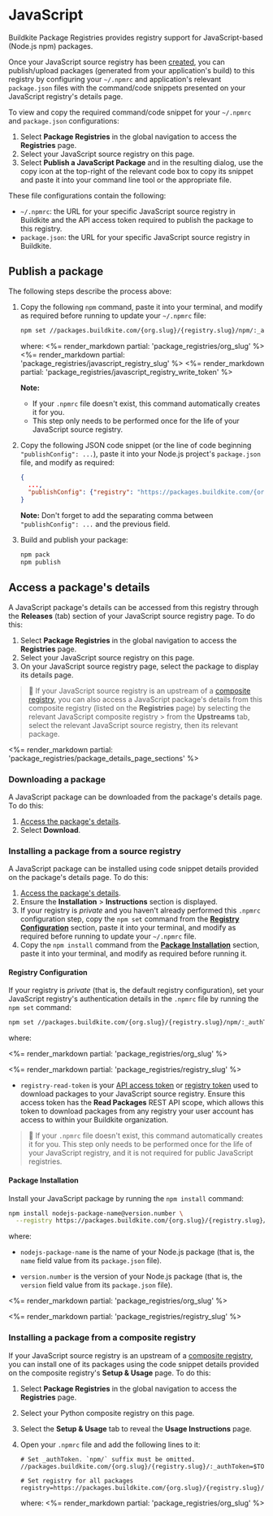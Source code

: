 # JavaScript

Buildkite Package Registries provides registry support for JavaScript-based (Node.js npm) packages.

Once your JavaScript source registry has been [created](/docs/package-registries/manage-registries#create-a-source-registry), you can publish/upload packages (generated from your application's build) to this registry by configuring your `~/.npmrc` and application's relevant `package.json` files with the command/code snippets presented on your JavaScript registry's details page.

To view and copy the required command/code snippet for your `~/.npmrc` and `package.json` configurations:

1. Select **Package Registries** in the global navigation to access the **Registries** page.
1. Select your JavaScript source registry on this page.
1. Select **Publish a JavaScript Package** and in the resulting dialog, use the copy icon at the top-right of the relevant code box to copy its snippet and paste it into your command line tool or the appropriate file.

These file configurations contain the following:

- `~/.npmrc`: the URL for your specific JavaScript source registry in Buildkite and the API access token required to publish the package to this registry.
- `package.json`: the URL for your specific JavaScript source registry in Buildkite.

## Publish a package

The following steps describe the process above:

1. Copy the following `npm` command, paste it into your terminal, and modify as required before running to update your `~/.npmrc` file:

    ```bash
    npm set //packages.buildkite.com/{org.slug}/{registry.slug}/npm/:_authToken registry-write-token
    ```

    where:
    <%= render_markdown partial: 'package_registries/org_slug' %>
    <%= render_markdown partial: 'package_registries/javascript_registry_slug' %>
    <%= render_markdown partial: 'package_registries/javascript_registry_write_token' %>

    **Note:**
    * If your `.npmrc` file doesn't exist, this command automatically creates it for you.
    * This step only needs to be performed once for the life of your JavaScript source registry.

1. Copy the following JSON code snippet (or the line of code beginning `"publishConfig": ...`), paste it into your Node.js project's `package.json` file, and modify as required:

    ```json
    {
      ...,
      "publishConfig": {"registry": "https://packages.buildkite.com/{org.slug}/{registry.slug}/npm/"}
    }
    ```

    **Note:** Don't forget to add the separating comma between `"publishConfig": ...` and the previous field.

1. Build and publish your package:

    ```bash
    npm pack
    npm publish
    ```

## Access a package's details

A JavaScript package's details can be accessed from this registry through the **Releases** (tab) section of your JavaScript source registry page. To do this:

1. Select **Package Registries** in the global navigation to access the **Registries** page.
1. Select your JavaScript source registry on this page.
1. On your JavaScript source registry page, select the package to display its details page.

> 📘
> If your JavaScript source registry is an upstream of a [composite registry](/docs/package-registries/manage-registries#composite-registries), you can also access a JavaScript package's details from this composite registry (listed on the **Registries** page) by selecting the relevant JavaScript composite registry > from the **Upstreams** tab, select the relevant JavaScript source registry, then its relevant package.

<%= render_markdown partial: 'package_registries/package_details_page_sections' %>

### Downloading a package

A JavaScript package can be downloaded from the package's details page. To do this:

1. [Access the package's details](#access-a-packages-details).
1. Select **Download**.

<h3 id="access-a-packages-details-installing-a-package"></h3>

### Installing a package from a source registry

A JavaScript package can be installed using code snippet details provided on the package's details page. To do this:

1. [Access the package's details](#access-a-packages-details).
1. Ensure the **Installation** > **Instructions** section is displayed.
1. If your registry is _private_ and you haven't already performed this `.npmrc` configuration step, copy the `npm set` command from the [**Registry Configuration**](#registry-configuration) section, paste it into your terminal, and modify as required before running to update your `~/.npmrc` file.
1. Copy the `npm install` command from the [**Package Installation**](#package-installation) section, paste it into your terminal, and modify as required before running it.

<h4 id="registry-configuration">Registry Configuration</h4>

If your registry is _private_ (that is, the default registry configuration), set your JavaScript registry's authentication details in the `.npmrc` file by running the `npm set` command:

```bash
npm set //packages.buildkite.com/{org.slug}/{registry.slug}/npm/:_authToken registry-read-token
```

where:

<%= render_markdown partial: 'package_registries/org_slug' %>

<%= render_markdown partial: 'package_registries/registry_slug' %>

- `registry-read-token` is your [API access token](https://buildkite.com/user/api-access-tokens) or [registry token](/docs/package-registries/manage-registries#configure-registry-tokens) used to download packages to your JavaScript source registry. Ensure this access token has the **Read Packages** REST API scope, which allows this token to download packages from any registry your user account has access to within your Buildkite organization.

> 📘
> If your `.npmrc` file doesn't exist, this command automatically creates it for you.
> This step only needs to be performed once for the life of your JavaScript registry, and it is not required for public JavaScript registries.

<h4 id="package-installation">Package Installation</h4>

Install your JavaScript package by running the `npm install` command:

```bash
npm install nodejs-package-name@version.number \
  --registry https://packages.buildkite.com/{org.slug}/{registry.slug}/npm/
```

where:

- `nodejs-package-name` is the name of your Node.js package (that is, the `name` field value from its `package.json` file).

- `version.number` is the version of your Node.js package (that is, the `version` field value from its `package.json` file).

<%= render_markdown partial: 'package_registries/org_slug' %>

<%= render_markdown partial: 'package_registries/registry_slug' %>

### Installing a package from a composite registry

If your JavaScript source registry is an upstream of a [composite registry](/docs/package-registries/manage-registries#composite-registries), you can install one of its packages using the code snippet details provided on the composite registry's **Setup & Usage** page. To do this:

1. Select **Package Registries** in the global navigation to access the **Registries** page.
1. Select your Python composite registry on this page.
1. Select the **Setup & Usage** tab to reveal the **Usage Instructions** page.
1. Open your `.npmrc` file and add the following lines to it:

    ```npmrc
    # Set _authToken. `npm/` suffix must be omitted.
    //packages.buildkite.com/{org.slug}/{registry.slug}/:_authToken=$TOKEN

    # Set registry for all packages
    registry=https://packages.buildkite.com/{org.slug}/{registry.slug}/npm/
    ```

    where:
    <%= render_markdown partial: 'package_registries/org_slug' %>
